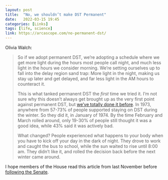 ```yaml
---
layout: post
title:  "No, we shouldn’t make DST Permanent"
date:   2022-03-15 19:45
categories: [Links]
tags: [life, science]
link: https://arcascope.com/no-permanent-dst/
---
```


Olivia Walch:

>So if we adopt permanent DST, we’re adopting a schedule where we get more light during the hours most people call night, and much less light in the hours we consider morning. We’re setting ourselves up to fall into the delay region sand trap: More light in the night, making us stay up later and get delayed, and far less light in the AM hours to counteract it.
>
>This is what tanked permanent DST the *first* time we tried it. I’m not sure why this doesn’t always get brought up as the very first point against permanent DST, but [we’ve totally done it before](https://www.washingtonpost.com/politics/2021/03/15/no-more-changing-clocks-history-says-be-careful-what-you-wish-daylight-saving-time/). In 1973, anywhere from 57-73% of people supported staying on DST during the winter. So they did it, in January of 1974. By the time February and March rolled around, only 19-30% of people still thought it was a good idea, while 43% said it was actively bad.
>
>What changed? People experienced what happens to your body when you have to kick off your day in the dark of night. They drove to work and caught the bus to school, while the sun waited to rise until 8:00 am. They didn’t like it, and rolled the decision back before the next winter came around.

I hope members of the House read this article from last November before [following the Senate](https://www.reuters.com/world/us/us-senate-approves-bill-that-would-make-daylight-savings-time-permanent-2023-2022-03-15/).
